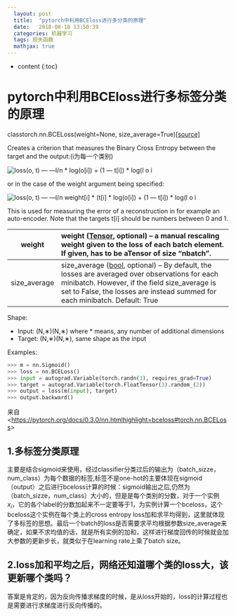 ```yaml
---
  layout: post
  title:  "pytorch中利用BCEloss进行多分类的原理"
  date:   2018-08-18 13:50:39
  categories: 机器学习
  tags: 损失函数
  mathjax: true
---
```


* content
{:toc}
# pytorch中利用BCEloss进行多标签分类的原理

classtorch.nn.BCELoss(weight=None, size_average=True)[[source\]](https://pytorch.org/docs/0.3.0/_modules/torch/nn/modules/loss.html#BCELoss)

Creates a criterion that measures the  Binary Cross Entropy between the target and the output:(i为每一个类别)

![loss(o, t) —  —l/n * log(o[i]) + (1 — t[i]) * log(l o i ](file:///C:/Users/nian.000/AppData/Local/Temp/msohtmlclip1/01/clip_image001.png)

or in the case of the weight argument being  specified:

![loss(o, t) —  —l/n weight[i] * (t[i] * log(o[i]) + (1  — t[i]) * log(l o i ](file:///C:/Users/nian.000/AppData/Local/Temp/msohtmlclip1/01/clip_image002.png)

This is used for measuring the error of a  reconstruction in for example an auto-encoder. Note that the targets t[i] should  be numbers between 0 and 1.

| weight       | weight ([Tensor](https://pytorch.org/docs/0.3.0/tensors.html#torch.Tensor), optional) – a manual rescaling weight given to the loss of each batch element. If given, has to be aTensor of size “nbatch”. |
| ------------ | :----------------------------------------------------------- |
| size_average | size_average ([bool](https://docs.python.org/2/library/functions.html#bool), optional) – By default, the losses          are averaged over observations for each minibatch. However, if the field size_average is set to False, the losses are instead summed for each minibatch. Default: True |

Shape:

- Input: (N,∗)(N,∗) where * means, any number of       additional dimensions
- Target: (N,∗)(N,∗), same shape as the input

Examples:

```python
>>> m = nn.Sigmoid()
>>> loss = nn.BCELoss()
>>> input = autograd.Variable(torch.randn(3), requires_grad=True)
>>> target = autograd.Variable(torch.FloatTensor(3).random_(2))
>>> output = loss(m(input), target)
>>> output.backward()

```

来自 <<https://pytorch.org/docs/0.3.0/nn.htmlhighlight=bceloss#torch.nn.BCELoss>>



## 1.多标签分类原理

主要是结合sigmoid来使用，经过classifier分类过后的输出为（batch_sizze，num_class）为每个数据的标签,标签不是one-hot的主要体现在sigmoid（output）之后进行bceloss计算的时候：sigmoid输出之后,仍然为（batch_sizze，num_class）大小的，但是是每个类别的分数，对于一个实例$x_i$，它的各个label的分数加起来不一定要等于1，为实例计算一个bceloss，这个bceloss这个实例在每个类上的cross entropy loss加和求平均得到，这里就体现了多标签的思想。最后一个batch的loss是否需要求平均根据参数size_average来确定，如果不求均值的话，就是所有实例的加和，这样进行梯度回传的时候就会加大参数的更新步长，就类似于在learning rate上乘了batch size。



## 2.loss加和平均之后，网络还知道哪个类的loss大，该更新哪个类吗？

答案是肯定的，因为反向传播求梯度的时候，是从loss开始的，loss的计算过程也是需要进行求梯度进行反向传播的。

 